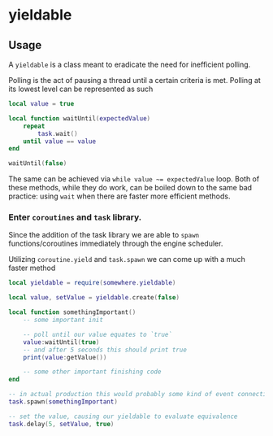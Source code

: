 # yieldable

## Usage

A `yieldable` is a class meant to eradicate the need for inefficient polling.

Polling is the act of pausing a thread until a certain criteria is met.
Polling at its lowest level can be represented as such

```lua
local value = true

local function waitUntil(expectedValue)
	repeat
		task.wait()
	until value == value
end

waitUntil(false)
```

The same can be achieved via `while value ~= expectedValue` loop. Both of these methods, while they do work, can be boiled down to the same bad practice: using `wait` when there are faster more efficient methods.

### Enter `coroutines` and `task` library.

Since the addition of the task library we are able to `spawn` functions/coroutines immediately through the engine scheduler.

Utilizing `coroutine.yield` and `task.spawn` we can come up with a much faster method

```lua
local yieldable = require(somewhere.yieldable)

local value, setValue = yieldable.create(false)

local function somethingImportant()
	-- some important init

	-- poll until our value equates to `true`
	value:waitUntil(true)
	-- and after 5 seconds this should print true
	print(value:getValue())

	-- some other important finishing code
end

-- in actual production this would probably some kind of event connection, but for examples sake:
task.spawn(somethingImportant)

-- set the value, causing our yieldable to evaluate equivalence
task.delay(5, setValue, true)
```